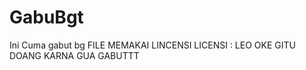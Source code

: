 # GabuBgt
Ini Cuma gabut bg
FILE MEMAKAI LINCENSI 
LICENSI : LEO 
OKE GITU DOANG KARNA GUA GABUTTT 
